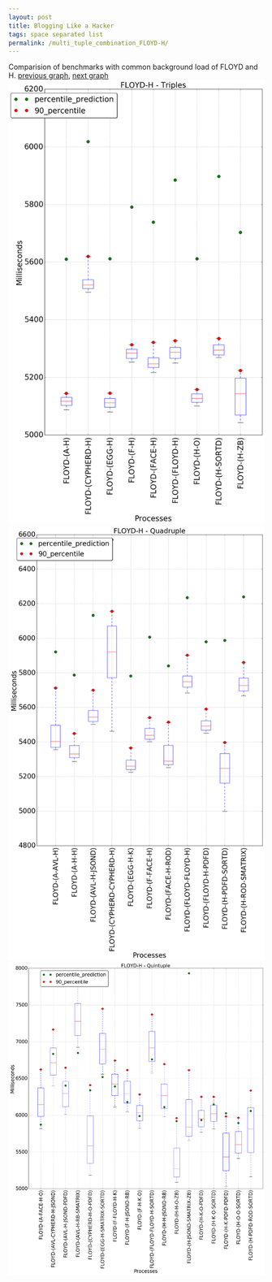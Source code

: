```yaml
---
layout: post
title: Blogging Like a Hacker
tags: space separated list
permalink: /multi_tuple_combination_FLOYD-H/
---
```


Comparision of benchmarks with common background load of FLOYD and H.
[previous graph](./multi_tuple_combination_FLOYD-F/), [next graph](./multi_tuple_combination_FLOYD-JSOND/)
<img src="./images/triple/FLOYD/FLOYD-H_box.png" alt="graph figure"><img src="./images/quadruple/FLOYD/FLOYD-H_box.png" alt="graph figure"><img src="./images/quintuple/FLOYD/FLOYD-H_box.png" alt="graph figure">